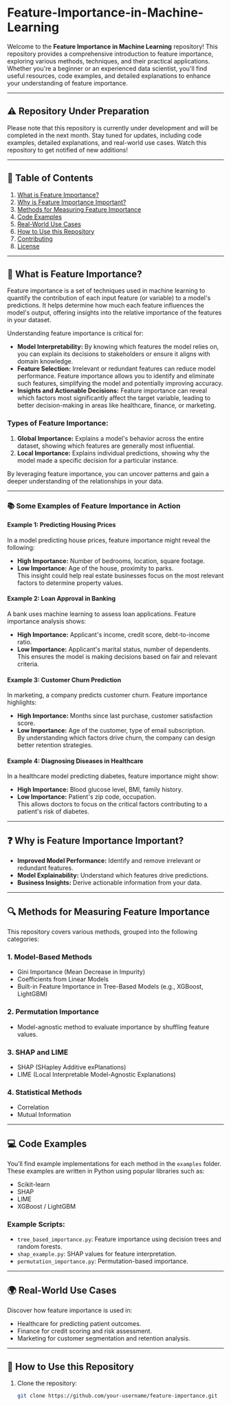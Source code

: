 # Feature-Importance-in-Machine-Learning

Welcome to the **Feature Importance in Machine Learning** repository! This repository provides a comprehensive introduction to feature importance, exploring various methods, techniques, and their practical applications. Whether you're a beginner or an experienced data scientist, you'll find useful resources, code examples, and detailed explanations to enhance your understanding of feature importance.

---

## ⚠️ Repository Under Preparation

Please note that this repository is currently under development and will be completed in the next month. Stay tuned for updates, including code examples, detailed explanations, and real-world use cases. Watch this repository to get notified of new additions!

---

## 📖 Table of Contents

1. [What is Feature Importance?](#what-is-feature-importance)
2. [Why is Feature Importance Important?](#why-is-feature-importance-important)
3. [Methods for Measuring Feature Importance](#methods-for-measuring-feature-importance)
4. [Code Examples](#code-examples)
5. [Real-World Use Cases](#real-world-use-cases)
6. [How to Use this Repository](#how-to-use-this-repository)
7. [Contributing](#contributing)
8. [License](#license)

---

## 📌 What is Feature Importance?

Feature importance is a set of techniques used in machine learning to quantify the contribution of each input feature (or variable) to a model's predictions. It helps determine how much each feature influences the model's output, offering insights into the relative importance of the features in your dataset.

Understanding feature importance is critical for:  
- **Model Interpretability:** By knowing which features the model relies on, you can explain its decisions to stakeholders or ensure it aligns with domain knowledge.  
- **Feature Selection:** Irrelevant or redundant features can reduce model performance. Feature importance allows you to identify and eliminate such features, simplifying the model and potentially improving accuracy.  
- **Insights and Actionable Decisions:** Feature importance can reveal which factors most significantly affect the target variable, leading to better decision-making in areas like healthcare, finance, or marketing.  

### Types of Feature Importance:  
1. **Global Importance:** Explains a model's behavior across the entire dataset, showing which features are generally most influential.  
2. **Local Importance:** Explains individual predictions, showing why the model made a specific decision for a particular instance.  

By leveraging feature importance, you can uncover patterns and gain a deeper understanding of the relationships in your data.  

---

### 📚 Some Examples of Feature Importance in Action  

#### Example 1: Predicting Housing Prices  
In a model predicting house prices, feature importance might reveal the following:  
- **High Importance:** Number of bedrooms, location, square footage.  
- **Low Importance:** Age of the house, proximity to parks.  
This insight could help real estate businesses focus on the most relevant factors to determine property values.  

#### Example 2: Loan Approval in Banking  
A bank uses machine learning to assess loan applications. Feature importance analysis shows:  
- **High Importance:** Applicant's income, credit score, debt-to-income ratio.  
- **Low Importance:** Applicant's marital status, number of dependents.  
This ensures the model is making decisions based on fair and relevant criteria.  

#### Example 3: Customer Churn Prediction  
In marketing, a company predicts customer churn. Feature importance highlights:  
- **High Importance:** Months since last purchase, customer satisfaction score.  
- **Low Importance:** Age of the customer, type of email subscription.  
By understanding which factors drive churn, the company can design better retention strategies.  

#### Example 4: Diagnosing Diseases in Healthcare  
In a healthcare model predicting diabetes, feature importance might show:  
- **High Importance:** Blood glucose level, BMI, family history.  
- **Low Importance:** Patient's zip code, occupation.  
This allows doctors to focus on the critical factors contributing to a patient's risk of diabetes.  

---

## ❓ Why is Feature Importance Important?

- **Improved Model Performance:** Identify and remove irrelevant or redundant features.
- **Model Explainability:** Understand which features drive predictions.
- **Business Insights:** Derive actionable information from your data.

---

## 🔍 Methods for Measuring Feature Importance

This repository covers various methods, grouped into the following categories:

### 1. **Model-Based Methods**
   - Gini Importance (Mean Decrease in Impurity)
   - Coefficients from Linear Models
   - Built-in Feature Importance in Tree-Based Models (e.g., XGBoost, LightGBM)

### 2. **Permutation Importance**
   - Model-agnostic method to evaluate importance by shuffling feature values.

### 3. **SHAP and LIME**
   - SHAP (SHapley Additive exPlanations)
   - LIME (Local Interpretable Model-Agnostic Explanations)

### 4. **Statistical Methods**
   - Correlation
   - Mutual Information

---

## 💻 Code Examples

You’ll find example implementations for each method in the `examples` folder. These examples are written in Python using popular libraries such as:
- Scikit-learn
- SHAP
- LIME
- XGBoost / LightGBM

### Example Scripts:
- `tree_based_importance.py`: Feature importance using decision trees and random forests.
- `shap_example.py`: SHAP values for feature interpretation.
- `permutation_importance.py`: Permutation-based importance.

---

## 🌍 Real-World Use Cases

Discover how feature importance is used in:
- Healthcare for predicting patient outcomes.
- Finance for credit scoring and risk assessment.
- Marketing for customer segmentation and retention analysis.

---

## 🚀 How to Use this Repository

1. Clone the repository:
   ```bash
   git clone https://github.com/your-username/feature-importance.git
